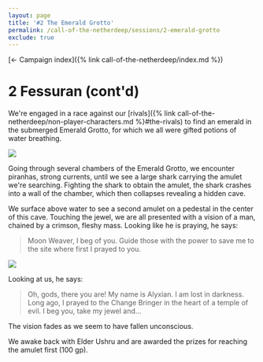 ```yaml
---
layout: page
title: '#2 The Emerald Grotto'
permalink: /call-of-the-netherdeep/sessions/2-emerald-grotto
exclude: true
---
```


[&larr; Campaign index]({% link call-of-the-netherdeep/index.md %})

# 2 Fessuran (cont'd)

We're engaged in a race against our [rivals]({% link call-of-the-netherdeep/non-player-characters.md %}#the-rivals) to
find an emerald in the submerged Emerald Grotto, for which we all were gifted potions of water breathing.

![](https://5e.tools/img/adventure/CRCotN/015-map-1.2-Emerald-Grotto-player.webp)

Going through several chambers of the Emerald Grotto, we encounter piranhas, strong currents, until we see a large shark
carrying the amulet we're searching.
Fighting the shark to obtain the amulet, the shark crashes into a wall of the chamber, which then collapses revealing a
hidden cave.

We surface above water to see a second amulet on a pedestal in the center of this cave.
Touching the jewel, we are all presented with a vision of a man, chained by a crimson, fleshy mass.
Looking like he is praying, he says:
> Moon Weaver, I beg of you. Guide those with the power to save me to the site where first I prayed to you.

![](https://5e.tools/img/adventure/CRCotN/017-01-006.spectral-figure.webp)

Looking at us, he says:
> Oh, gods, there you are! My name is Alyxian. I am lost in darkness. Long ago, I prayed to the Change Bringer in the
> heart of a temple of evil. I beg you, take my jewel and...

The vision fades as we seem to have fallen unconscious.

We awake back with Elder Ushru and are awarded the prizes for reaching the amulet first (100 gp).
